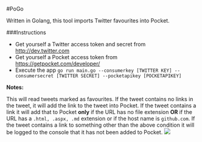 #PoGo

Written in Golang, this tool imports Twitter favourites into Pocket.

###Instructions

* Get yourself a Twitter access token and secret from http://dev.twitter.com
* Get yourself a Pocket access token from https://getpocket.com/developer/
* Execute the app `go run main.go --consumerkey [TWITTER KEY] --consumersecret [TWITTER SECRET] --pocketapikey [POCKETAPIKEY]`

**Notes:**

This will read tweets marked as favourites.  If the tweet contains no links in the tweet, it will add the link to the tweet into Pocket.  If the tweet contains a link it will add that to Pocket **only** if the URL has no file extension **OR** if the URL has a `.html, .aspx, .md` extension or if the host name is `github.com`.  If the tweet contains a link to something other than the above condition it will be logged to the console that it has not been added to Pocket.
![](https://cloud.githubusercontent.com/assets/105126/10717526/041bfb34-7b53-11e5-92df-4d82934a1645.png)
